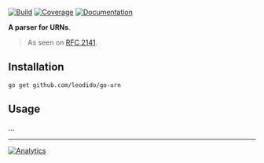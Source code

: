 [![Build](https://img.shields.io/travis/leodido/go-urn/master.svg?style=for-the-badge)](https://travis-ci.org/leodido/go-urn) [![Coverage](https://img.shields.io/codecov/c/github/leodido/go-urn.svg?style=for-the-badge)](https://codecov.io/gh/leodido/go-urn) [![Documentation](https://img.shields.io/badge/godoc-reference-blue.svg?style=for-the-badge)](https://godoc.org/github.com/leodido/go-urn)

**A parser for URNs**.

> As seen on [RFC 2141](https://tools.ietf.org/html/rfc2141#ref-1).

## Installation

```
go get github.com/leodido/go-urn
```

## Usage

...

---

[![Analytics](https://ga-beacon.appspot.com/UA-49657176-1/go-urn?flat)](https://github.com/igrigorik/ga-beacon)